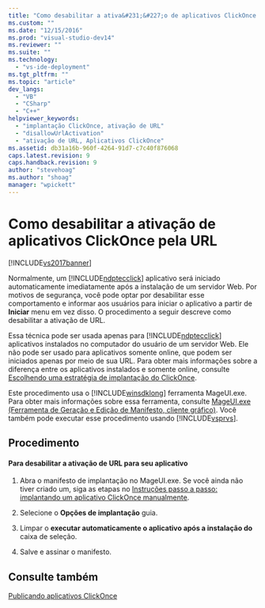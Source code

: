 ```yaml
---
title: "Como desabilitar a ativa&#231;&#227;o de aplicativos ClickOnce pela URL | Microsoft Docs"
ms.custom: ""
ms.date: "12/15/2016"
ms.prod: "visual-studio-dev14"
ms.reviewer: ""
ms.suite: ""
ms.technology: 
  - "vs-ide-deployment"
ms.tgt_pltfrm: ""
ms.topic: "article"
dev_langs: 
  - "VB"
  - "CSharp"
  - "C++"
helpviewer_keywords: 
  - "implantação ClickOnce, ativação de URL"
  - "disallowUrlActivation"
  - "ativação de URL, Aplicativos ClickOnce"
ms.assetid: db31a16b-960f-4264-91d7-c7c40f876068
caps.latest.revision: 9
caps.handback.revision: 9
author: "stevehoag"
ms.author: "shoag"
manager: "wpickett"
---
```

# Como desabilitar a ativa&#231;&#227;o de aplicativos ClickOnce pela URL
[!INCLUDE[vs2017banner](../code-quality/includes/vs2017banner.md)]

Normalmente, um [!INCLUDE[ndptecclick](../deployment/includes/ndptecclick_md.md)] aplicativo será iniciado automaticamente imediatamente após a instalação de um servidor Web.  Por motivos de segurança, você pode optar por desabilitar esse comportamento e informar aos usuários para iniciar o aplicativo a partir de **Iniciar** menu em vez disso.  O procedimento a seguir descreve como desabilitar a ativação de URL.  
  
 Essa técnica pode ser usada apenas para [!INCLUDE[ndptecclick](../deployment/includes/ndptecclick_md.md)] aplicativos instalados no computador do usuário de um servidor Web.  Ele não pode ser usado para aplicativos somente online, que podem ser iniciados apenas por meio de sua URL.  Para obter mais informações sobre a diferença entre os aplicativos instalados e somente online, consulte [Escolhendo uma estratégia de implantação do ClickOnce](../deployment/choosing-a-clickonce-deployment-strategy.md).  
  
 Este procedimento usa o [!INCLUDE[winsdklong](../deployment/includes/winsdklong_md.md)] ferramenta MageUI.exe.  Para obter mais informações sobre essa ferramenta, consulte [MageUI.exe \(Ferramenta de Geração e Edição de Manifesto, cliente gráfico\)](../Topic/MageUI.exe%20\(Manifest%20Generation%20and%20Editing%20Tool,%20Graphical%20Client\).md).  Você também pode executar esse procedimento usando [!INCLUDE[vsprvs](../code-quality/includes/vsprvs_md.md)].  
  
## Procedimento  
  
#### Para desabilitar a ativação de URL para seu aplicativo  
  
1.  Abra o manifesto de implantação no MageUI.exe.  Se você ainda não tiver criado um, siga as etapas no [Instruções passo a passo: implantando um aplicativo ClickOnce manualmente](../deployment/walkthrough-manually-deploying-a-clickonce-application.md).  
  
2.  Selecione o **Opções de implantação** guia.  
  
3.  Limpar o **executar automaticamente o aplicativo após a instalação do** caixa de seleção.  
  
4.  Salve e assinar o manifesto.  
  
## Consulte também  
 [Publicando aplicativos ClickOnce](../deployment/publishing-clickonce-applications.md)